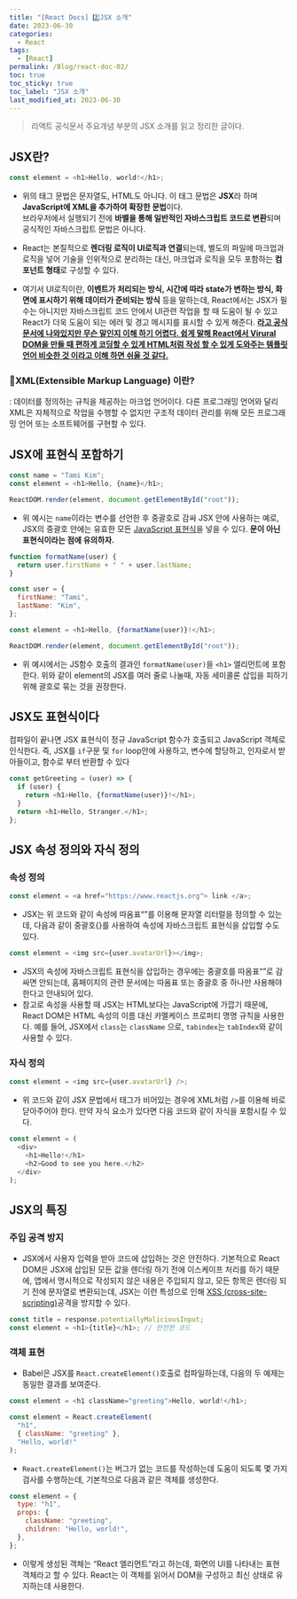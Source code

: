 ```yaml
---
title: "[React Docs] 2️⃣JSX 소개"
date: 2023-06-30
categories:
  - React
tags:
  - [React]
permalink: /Blog/react-doc-02/
toc: true
toc_sticky: true
toc_label: "JSX 소개"
last_modified_at: 2023-06-30
---
```


> 리액트 공식문서 주요개념 부분의 JSX 소개를 읽고 정리한 글이다.

## JSX란?

```js
const element = <h1>Hello, world!</h1>;
```

- 위의 태그 문법은 문자열도, HTML도 아니다. 이 태그 문법은 **JSX**라 하며 **JavaScript에 XML을 추가하여 확장한 문법**이다.  
  브라우저에서 실행되기 전에 **바벨을 통해 일반적인 자바스크립트 코드로 변환**되며 공식적인 자바스크립트 문법은 아니다.

- React는 본질적으로 **렌더링 로직이 UI로직과 연결**되는데, 별도의 파일에 마크업과 로직을 넣어 기술을 인위적으로 분리하는 대신, 마크업과 로직을 모두 포함하는 **컴포넌트 형태**로 구성할 수 있다.

- 여기서 UI로직이란, **이벤트가 처리되는 방식, 시간에 따라 state가 변하는 방식, 화면에 표시하기 위해 데이터가 준비되는 방식** 등을 말하는데, React에서는 JSX가 필수는 아니지만 자바스크립트 코드 안에서 UI관련 작업을 할 때 도움이 될 수 있고 React가 더욱 도움이 되는 에러 및 경고 메시지를 표시할 수 있게 해준다. **<u>라고 공식 문서에 나와있지만 무슨 말인지 이해 하기 어렵다. 쉽게 말해 React에서 Virural DOM을 만들 때 편하게 코딩할 수 있게 HTML처럼 작성 할 수 있게 도와주는 템플릿 언어 비슷한 것 이라고 이해 하면 쉬울 것 같다.</u>**

### 🤔XML(Extensible Markup Language) 이란?

: 데이터를 정의하는 규칙을 제공하는 마크업 언어이다. 다른 프로그래밍 언어와 달리 XML은 자체적으로 작업을 수행할 수 없지만 구조적 데이터 관리를 위해 모든 프로그래밍 언어 또는 소프트웨어를 구현할 수 있다.

## JSX에 표현식 포함하기

```js
const name = "Tami Kim";
const element = <h1>Hello, {name}</h1>;

ReactDOM.render(element, document.getElementById("root"));
```

- 위 예시는 `name`이라는 변수를 선언한 후 중괄호로 감싸 JSX 안에 사용하는 예로, JSX의 중괄호 안에는 유효한 모든 [JavaScript 표현식](<https://developer.mozilla.org/ko/docs/Web/JavaScript/Guide/Expressions_and_Operators#%ED%91%9C%ED%98%84(%EC%8B%9D)>)을 넣을 수 있다. **문이 아닌 표현식이라는 점에 유의하자.**

```js
function formatName(user) {
  return user.firstName + " " + user.lastName;
}

const user = {
  firstName: "Tami",
  lastName: "Kim",
};

const element = <h1>Hello, {formatName(user)}!</h1>;

ReactDOM.render(element, document.getElementById("root"));
```

- 위 예시에서는 JS함수 호출의 결과인 `formatName(user)`을 `<h1>` 엘리먼트에 포함한다. 위와 같이 element의 JSX를 여러 줄로 나눌때, 자동 세미콜론 삽입을 피하기 위해 괄호로 묶는 것을 권장한다.

## JSX도 표현식이다

컴파일이 끝나면 JSX 표현식이 정규 JavaScript 함수가 호출되고 JavaScript 객체로 인식한다.
즉, JSX를 `if`구문 및 `for` loop안에 사용하고, 변수에 할당하고, 인자로서 받아들이고, 함수로 부터 반환할 수 있다

```js
const getGreeting = (user) => {
  if (user) {
    return <h1>Hello, {formatName(user)}!</h1>;
  }
  return <h1>Hello, Stranger.</h1>;
};
```

## JSX 속성 정의와 자식 정의

### 속성 정의

```js
const element = <a href="https://www.reactjs.org"> link </a>;
```

- JSX는 위 코드와 같이 속성에 따옴표“”를 이용해 문자열 리터럴을 정의할 수 있는데, 다음과 같이 중괄호{}를 사용하여 속성에 자바스크립트 표현식을 삽입할 수도 있다.

```js
const element = <img src={user.avatarUrl}></img>;
```

- JSX의 속성에 자바스크립트 표현식을 삽입하는 경우에는 중괄호를 따옴표“”로 감싸면 안되는데, 홈페이지의 관련 문서에는 따옴표 또는 중괄호 중 하나만 사용해야 한다고 안내되어 있다.
- 참고로 속성을 사용할 때 JSX는 HTML보다는 JavaScript에 가깝기 때문에, React DOM은 HTML 속성의 이름 대신 카멜케이스 프로퍼티 명명 규칙을 사용한다. 예를 들어, JSX에서 `class`는 `className` 으로, `tabindex`는 `tabIndex`와 같이 사용할 수 있다.

### 자식 정의

```js
const element = <img src={user.avatarUrl} />;
```

- 위 코드와 같이 JSX 문법에서 태그가 비어있는 경우에 XML처럼 `/>`를 이용해 바로 닫아주어야 한다. 만약 자식 요소가 있다면 다음 코드와 같이 자식을 포함시킬 수 있다.

```js
const element = (
  <div>
    <h1>Hello!</h1>
    <h2>Good to see you here.</h2>
  </div>
);
```

## JSX의 특징

### 주입 공격 방지

- JSX에서 사용자 입력을 받아 코드에 삽입하는 것은 안전하다. 기본적으로 React DOM은 JSX에 삽입된 모든 값을 렌더링 하기 전에 이스케이프 처리를 하기 때문에, 앱에서 명시적으로 작성되지 않은 내용은 주입되지 않고, 모든 항목은 렌더링 되기 전에 문자열로 변환되는데, JSX는 이런 특성으로 인해 [XSS (cross-site-scripting)](https://ko.wikipedia.org/wiki/%EC%82%AC%EC%9D%B4%ED%8A%B8_%EA%B0%84_%EC%8A%A4%ED%81%AC%EB%A6%BD%ED%8C%85)공격을 방지할 수 있다.

```js
const title = response.potentiallyMaliciousInput;
const element = <h1>{title}</h1>; // 안전한 코드
```

### 객체 표현

- Babel은 JSX를 `React.createElement()`호출로 컴파일하는데, 다음의 두 예제는 동일한 결과를 보여준다.

```js
const element = <h1 className="greeting">Hello, world!</h1>;
```

```js
const element = React.createElement(
  "h1",
  { className: "greeting" },
  "Hello, world!"
);
```

- `React.createElement()`는 버그가 없는 코드를 작성하는데 도움이 되도록 몇 가지 검사를 수행하는데, 기본적으로 다음과 같은 객체를 생성한다.

```js
const element = {
  type: "h1",
  props: {
    className: "greeting",
    children: "Hello, world!",
  },
};
```

- 이렇게 생성된 객체는 “React 엘리먼트”라고 하는데, 화면의 UI를 나타내는 표현 객체라고 할 수 있다. React는 이 객체를 읽어서 DOM을 구성하고 최신 상태로 유지하는데 사용한다.

